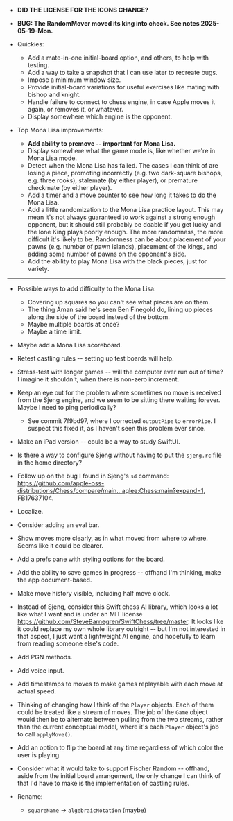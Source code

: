 
- **DID THE LICENSE FOR THE ICONS CHANGE?**

- **BUG: The RandomMover moved its king into check.  See notes 2025-05-19-Mon.**

- Quickies:
	- Add a mate-in-one initial-board option, and others, to help with testing.
	- Add a way to take a snapshot that I can use later to recreate bugs.
	- Impose a minimum window size.
	- Provide initial-board variations for useful exercises like mating with bishop and knight.
	- Handle failure to connect to chess engine, in case Apple moves it again, or removes it, or whatever.
	- Display somewhere which engine is the opponent.

- Top Mona Lisa improvements:
	- **Add ability to premove -- important for Mona Lisa.**
	- Display somewhere what the game mode is, like whether we're in Mona Lisa mode.
	- Detect when the Mona Lisa has failed.  The cases I can think of are losing a piece, promoting incorrectly (e.g. two dark-square bishops, e.g. three rooks), stalemate (by either player), or premature checkmate (by either player).
	- Add a timer and a move counter to see how long it takes to do the Mona Lisa.
	- Add a little randomization to the Mona Lisa practice layout.  This may mean it's not always guaranteed to work against a strong enough opponent, but it should still probably be doable if you get lucky and the lone King plays poorly enough.  The more randomness, the more difficult it's likely to be.  Randomness can be about placement of your pawns (e.g. number of pawn islands), placement of the kings, and adding some number of pawns on the opponent's side.
	- Add the ability to play Mona Lisa with the black pieces, just for variety.

----

- Possible ways to add difficulty to the Mona Lisa:
	- Covering up squares so you can't see what pieces are on them.
	- The thing Aman said he's seen Ben Finegold do, lining up pieces along the side of the board instead of the bottom.
	- Maybe multiple boards at once?
	- Maybe a time limit.
- Maybe add a Mona Lisa scoreboard.

- Retest castling rules -- setting up test boards will help.
- Stress-test with longer games -- will the computer ever run out of time?  I imagine it shouldn't, when there is non-zero increment.
- Keep an eye out for the problem where sometimes no move is received from the Sjeng engine, and we seem to be sitting there waiting forever.  Maybe I need to ping periodically?
	- See commit 7f9bd97, where I corrected `outputPipe` to `errorPipe`.  I suspect this fixed it, as I haven't seen this problem ever since.
- Make an iPad version -- could be a way to study SwiftUI.
- Is there a way to configure Sjeng without having to put the `sjeng.rc` file in the home directory?
- Follow up on the bug I found in Sjeng's `sd` command: <https://github.com/apple-oss-distributions/Chess/compare/main...aglee:Chess:main?expand=1>, FB17637104.
- Localize.
- Consider adding an eval bar.
- Show moves more clearly, as in what moved from where to where.  Seems like it could be clearer.
- Add a prefs pane with styling options for the board.
- Add the ability to save games in progress -- offhand I'm thinking, make the app document-based.
- Make move history visible, including half move clock.
- Instead of Sjeng, consider this Swift chess AI library, which looks a lot like what I want and is under an MIT license <https://github.com/SteveBarnegren/SwiftChess/tree/master>.  It looks like it could replace my own whole library outright -- but I'm not interested in that aspect, I just want a lightweight AI engine, and hopefully to learn from reading someone else's code.
- Add PGN methods.
- Add voice input.
- Add timestamps to moves to make games replayable with each move at actual speed.
- Thinking of changing how I think of the `Player` objects.  Each of them could be treated like a stream of moves.  The job of the `Game` object would then be to alternate between pulling from the two streams, rather than the current conceptual model, where it's each `Player` object's job to call `applyMove()`.
- Add an option to flip the board at any time regardless of which color the user is playing.
- Consider what it would take to support Fischer Random -- offhand, aside from the initial board arrangement, the only change I can think of that I'd have to make is the implementation of castling rules.
- Rename:
	- `squareName` -> `algebraicNotation` (maybe)





